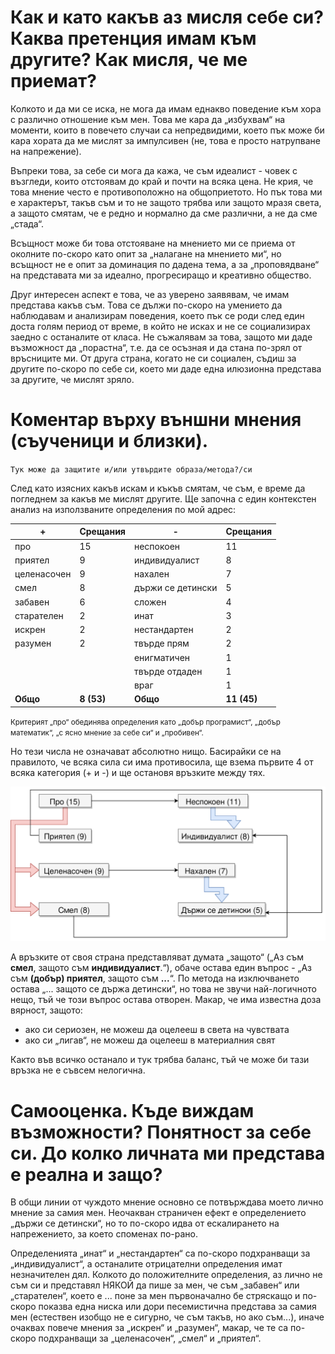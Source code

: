 # Как и като какъв аз мисля себе си? Каква претенция имам към другите? Как мисля, че ме приемат?

Колкото и да ми се иска, не мога да имам еднакво поведение към хора с различно отношение към мен. Това ме кара да „избухвам“ на моменти, които в повечето случаи са непредвидими, което пък може би кара хората да ме мислят за импулсивен (не, това е просто натрупване на напрежение). 

Въпреки това, за себе си мога да кажа, че съм идеалист - човек с възгледи, които отстоявам до край и почти на всяка цена. Не крия, че това мнение често е противоположно на общоприетото. Но пък това ми е характерът, такъв съм и то не защото трябва или защото мразя света, а защото смятам, че е редно и нормално да сме различни, а не да сме „стада“.

Всъщност може би това отстояване на мнението ми се приема от околните по-скоро като опит за „налагане на мнението ми“, но всъщност не е опит за доминация по дадена тема, а за „проповядване“ на представата ми за идеално, прогресиращо и креативно общество.

Друг интересен аспект е това, че аз уверено заявявам, че имам представа какъв съм. Това се дължи по-скоро на умението да наблюдавам и анализирам поведения, което пък се роди след един доста голям период от време, в който не исках и не се социализирах заедно с останалите от класа. Не съжалявам за това, защото ми даде възможност да „порастна“, т.е. да се осъзная и да стана по-зрял от връсниците ми. От друга страна, когато не си социален, съдиш за другите по-скоро по себе си, което ми даде една илюзионна представа за другите, че мислят зряло.

# Коментар върху външни мнения (съученици и близки).
`` Тук може да защитите и/или утвърдите образа/метода?/си ``

След като изясних какъв искам и къкъв смятам, че съм, е време да погледнем за какъв ме мислят другите. Ще започна с един контекстен анализ на използваните определения по мой адрес:

\+ | Срещания | - | Срещания
--- | --- | --- | ---
про | 15 | неспокоен | 11
приятел | 9 | индивидуалист | 8
целенасочен | 9 | нахален | 7
смел | 8 | държи се детински | 5
забавен | 6 | сложен | 4
старателен | 2 | инат | 3
искрен | 2 | нестандартен | 2
разумен | 2 | твърде прям | 2 
 | | | енигматичен | 1
 | | | твърде отдаден | 1
 | | | враг | 1
**Общо** | **8 (53)** | **Общо** | **11 (45)** 

<small>Критерият „про“ обединява определения като „добър програмист“, „добър математик“, „с ясно мнение за себе си“ и „пробивен“.</small> 

Но тези числа не означават абсолютно нищо. Басирайки се на правилото, че всяка сила си има противосила, ще взема първите 4 от всяка категория (+ и -) и ще остановя връзките между тях. 

![Диаграма на връзките между качествата](./top4pm.svg "Диаграма на връзките между качествата")

А връзките от своя страна представляват думата „защото“ („Аз съм __смел__, защото съм __индивидуалист__.“), обаче остава един въпрос - „Аз съм __(добър) приятел__, защото съм <b>...</b>“. По метода на изключването остава „... защото се държа детински“, но това не звучи най-логичното нещо, тъй че този въпрос остава отворен. Макар, че има известна доза вярност, защото:
* ако си сериозен, не можеш да оцелееш в света на чувствата
* ако си „лигав“, не можеш да оцелееш в материалния свят

Както във всичко останало и тук трябва баланс, тъй че може би тази връзка не е съвсем нелогична.

# Самооценка. Къде виждам възможности? Понятност за себе си. До колко личната ми представа е реална и защо?

В общи линии от чуждото мнение основно се потвърждава моето лично мнение за самия мен. Неочакван страничен ефект е определението „държи се детински“, но то по-скоро идва от ескалирането на напрежението, за което споменах по-рано.

Определенията „инат“ и „нестандартен“ са по-скоро подхранващи за „индивидуалист“, а останалите отрицателни определения имат незначителен дял. Колкото до положителните определения, аз лично не съм си и представял НЯКОЙ да пише за мен, че съм „забавен“ или „старателен“, което е ... поне за мен първоначално бе стряскащо и по-скоро показва една ниска или дори песемистична представа за самия мен (естествен изобщо не е сигурно, че съм такъв, но ако съм...), иначе очаквах повече мнения за „искрен“ и „разумен“, макар, че те са по-скоро подхранващи за „целенасочен“, „смел“ и „приятел“.

